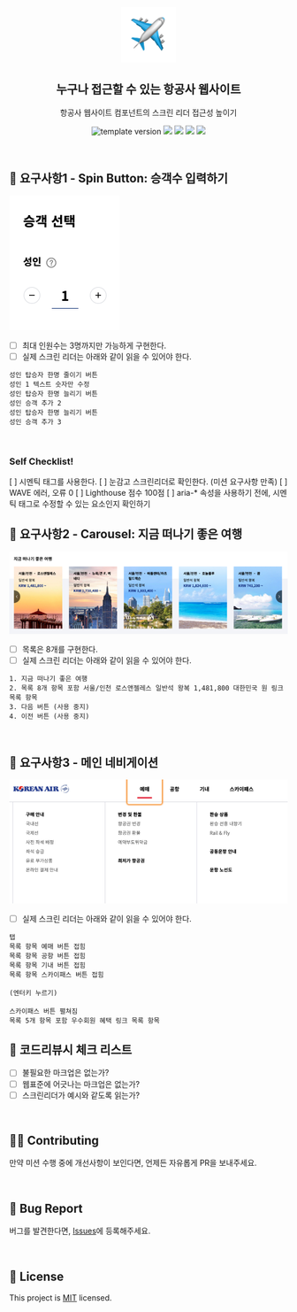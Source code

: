 <p align="middle" >
  <img width="100px;" src="./src/images/airplane.png"/>
</p>
<h2 align="middle">누구나 접근할 수 있는 항공사 웹사이트</h2>
<p align="middle">항공사 웹사이트 컴포넌트의 스크린 리더 접근성 높이기</p>
<p align="middle">
  <img src="https://img.shields.io/badge/version-1.0.0-blue?style=flat-square" alt="template version"/>
  <img src="https://img.shields.io/badge/language-html-red.svg?style=flat-square"/>
  <img src="https://img.shields.io/badge/language-css-blue.svg?style=flat-square"/>
  <img src="https://img.shields.io/badge/language-js-yellow.svg?style=flat-square"/>
  <img src="https://img.shields.io/badge/license-MIT-brightgreen.svg?style=flat-square"/>
</p>

<br/>

## 🎯 요구사항1 - Spin Button: 승객수 입력하기

<img src="./src/images/spin_button_sample.png">

- [ ] 최대 인원수는 3명까지만 가능하게 구현한다.
- [ ] 실제 스크린 리더는 아래와 같이 읽을 수 있어야 한다.

```
성인 탑승자 한명 줄이기 버튼
성인 1 텍스트 숫자만 수정
성인 탑승자 한명 늘리기 버튼
성인 승객 추가 2
성인 탑승자 한명 늘리기 버튼
성인 승객 추가 3
```

<br/>

### Self Checklist!

[ ] 시멘틱 태그를 사용한다.
[ ] 눈감고 스크린리더로 확인한다. (미션 요구사항 만족)
[ ] WAVE 에러, 오류 0
[ ] Lighthouse 점수 100점
[ ] aria-\* 속성을 사용하기 전에, 시멘틱 태그로 수정할 수 있는 요소인지 확인하기

## 🎯 요구사항2 - Carousel: 지금 떠나기 좋은 여행

<img src="./src/images/carousel_sample.png">

- [ ] 목록은 8개를 구현한다.
- [ ] 실제 스크린 리더는 아래와 같이 읽을 수 있어야 한다.

```
1. 지금 떠나기 좋은 여행
2. 목록 8개 항목 포함 서울/인천 로스앤젤레스 일반석 왕복 1,481,800 대한민국 원 링크 목록 항목
3. 다음 버튼 (사용 중지)
4. 이전 버튼 (사용 중지)
```

<br/>

## 🎯 요구사항3 - 메인 네비게이션

<img src="./src/images/navigation_sample.png">

- [ ] 실제 스크린 리더는 아래와 같이 읽을 수 있어야 한다.

```
탭
목록 항목 예매 버튼 접힘
목록 항목 공항 버튼 접힘
목록 항목 기내 버튼 접힘
목록 항목 스카이패스 버튼 접힘

(엔터키 누르기)

스카이패스 버튼 펼쳐짐
목록 5개 항목 포함 우수회원 혜택 링크 목록 항목
```

## 📝 코드리뷰시 체크 리스트

- [ ] 불필요한 마크업은 없는가?
- [ ] 웹표준에 어긋나는 마크업은 없는가?
- [ ] 스크린리더가 예시와 같도록 읽는가?

<br/>

## 👏🏼 Contributing

만약 미션 수행 중에 개선사항이 보인다면, 언제든 자유롭게 PR을 보내주세요.

<br/>

## 🐞 Bug Report

버그를 발견한다면, [Issues](https://github.com/woowacourse/a11y-airline/issues)에 등록해주세요.

<br/>

## 📝 License

This project is [MIT](https://github.com/woowacourse/a11y-airline/blob/main/LICENSE) licensed.
